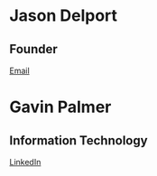 # Jason Delport
## Founder
[Email](jasondelport8@gmail.com)

# Gavin Palmer
## Information Technology
[LinkedIn](https://www.linkedin.com/in/herolfg/)
